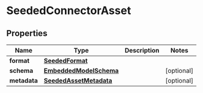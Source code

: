 
# SeededConnectorAsset

## Properties
Name | Type | Description | Notes
------------ | ------------- | ------------- | -------------
**format** | [**SeededFormat**](SeededFormat.md) |  | 
**schema** | [**EmbeddedModelSchema**](EmbeddedModelSchema.md) |  |  [optional]
**metadata** | [**SeededAssetMetadata**](SeededAssetMetadata.md) |  |  [optional]



